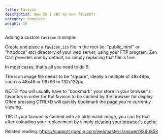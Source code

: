 ```yaml
---
title: Favicon
description: How do I set my own favicon?
category: template
weight: 10
---
```


Adding a custom `favicon` is simple: 

Create and place a `favicon.ico` file in the root (ie: "public_html" or "httpdocs" etc) directory of your web server, using your FTP program.
Zen Cart provides one by default, so simply replacing that file is fine.

In most cases, that's all you need to do !!!

The icon image file needs to be "square", ideally a multiple of 48x48px, such as 48x48 or 96x96 or 132x132px.

NOTE: You will usually have to "bookmark" your store in your browser's favorites in order for the favicon to be cached by the browser for display.
Often pressing CTRL+D will quickly bookmark the page you're currently viewing.

TIP: If your favicon is cached with an old/invalid image, you can fix that after uploading your replacement by simply [clearing your browser's cache](/user/new_user_topics/browser_caching/).

Related reading:
https://support.google.com/webmasters/answer/9290858
